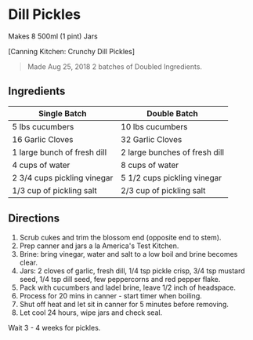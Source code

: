 # Dill Pickles

Makes 8 500ml (1 pint) Jars

[Canning Kitchen: Crunchy Dill Pickles]

> Made Aug 25, 2018
> 2 batches of Doubled Ingredients.

## Ingredients
| Single Batch                | Double Batch                  |
|-----------------------------|-------------------------------|
| 5 lbs cucumbers             | 10 lbs cucumbers              |
| 16 Garlic Cloves            | 32 Garlic Cloves              |
| 1 large bunch of fresh dill | 2 large bunches of fresh dill |
| 4 cups of water             | 8 cups of water               |
| 2 3/4 cups pickling vinegar | 5 1/2 cups pickling vinegar   |
| 1/3 cup of pickling salt    | 2/3 cup of pickling salt      |

## Directions
1. Scrub cukes and trim the blossom end (opposite end to stem).
2. Prep canner and jars a la America's Test Kitchen. 
3. Brine: bring vinegar, water and salt to a low boil and brine becomes clear.
4. Jars: 2 cloves of garlic, fresh dill, 1/4 tsp pickle crisp, 3/4 tsp mustard seed, 1/4 tsp dill seed, few peppercorns and red pepper flake.
5. Pack with cucumbers and ladel brine, leave 1/2 inch of headspace.
6. Process for 20 mins in canner - start timer when boiling.
7. Shut off heat and let sit in canner for 5 minutes before removing.
8. Let cool 24 hours, wipe jars and check seal.

Wait 3 - 4 weeks for pickles.

